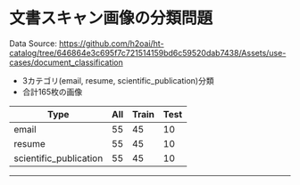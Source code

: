 # 文書スキャン画像の分類問題


Data Source: https://github.com/h2oai/ht-catalog/tree/646864e3c695f7c721514159bd6c59520dab7438/Assets/use-cases/document_classification  

- 3カテゴリ(email, resume, scientific_publication)分類
- 合計165枚の画像

| Type                   | All | Train | Test |
|------------------------|-----|-------|------|
| email                 | 55  | 45    | 10   |
| resume                | 55  | 45    | 10   |
| scientific_publication | 55  | 45    | 10   |


***


